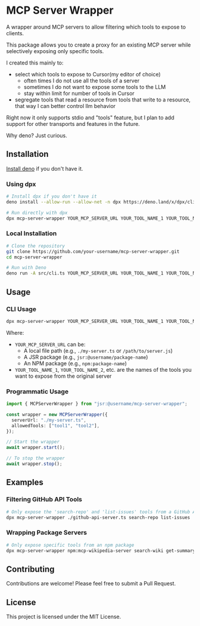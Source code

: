 # MCP Server Wrapper

A wrapper around MCP servers to allow filtering which tools to expose to clients.

This package allows you to create a proxy for an existing MCP server while selectively exposing only specific tools.

I created this mainly to:

- select which tools to expose to Cursor(my editor of choice)
  - often times I do not use all the tools of a server
  - sometimes I do not want to expose some tools to the LLM
  - stay within limit for number of tools in Cursor
- segregate tools that read a resource from tools that write to a resource, that way I can better control llm behavior

Right now it only supports stdio and "tools" feature, but I plan to add support for other transports and features in the future.

Why deno? Just curious.

## Installation

[Install deno](https://docs.deno.com/runtime/getting_started/installation/) if you don't have it.

### Using dpx

```bash
# Install dpx if you don't have it
deno install --allow-run --allow-net -n dpx https://deno.land/x/dpx/cli.ts

# Run directly with dpx
dpx mcp-server-wrapper YOUR_MCP_SERVER_URL YOUR_TOOL_NAME_1 YOUR_TOOL_NAME_2 ...
```

### Local Installation

```bash
# Clone the repository
git clone https://github.com/your-username/mcp-server-wrapper.git
cd mcp-server-wrapper

# Run with Deno
deno run -A src/cli.ts YOUR_MCP_SERVER_URL YOUR_TOOL_NAME_1 YOUR_TOOL_NAME_2 ...
```

## Usage

### CLI Usage

```bash
dpx mcp-server-wrapper YOUR_MCP_SERVER_URL YOUR_TOOL_NAME_1 YOUR_TOOL_NAME_2 ...
```

Where:

- `YOUR_MCP_SERVER_URL` can be:
  - A local file path (e.g., `./my-server.ts` or `/path/to/server.js`)
  - A JSR package (e.g., `jsr:@username/package-name`)
  - An NPM package (e.g., `npm:package-name`)
- `YOUR_TOOL_NAME_1`, `YOUR_TOOL_NAME_2`, etc. are the names of the tools you want to expose from the original server

### Programmatic Usage

```typescript
import { MCPServerWrapper } from "jsr:@username/mcp-server-wrapper";

const wrapper = new MCPServerWrapper({
  serverUrl: "./my-server.ts",
  allowedTools: ["tool1", "tool2"],
});

// Start the wrapper
await wrapper.start();

// To stop the wrapper
await wrapper.stop();
```

## Examples

### Filtering GitHub API Tools

```bash
# Only expose the 'search-repo' and 'list-issues' tools from a GitHub API server
dpx mcp-server-wrapper ./github-api-server.ts search-repo list-issues
```

### Wrapping Package Servers

```bash
# Only expose specific tools from an npm package
dpx mcp-server-wrapper npm:mcp-wikipedia-server search-wiki get-summary
```

## Contributing

Contributions are welcome! Please feel free to submit a Pull Request.

## License

This project is licensed under the MIT License.
